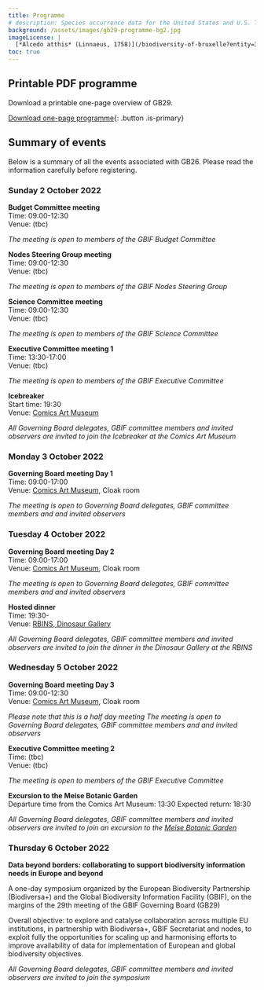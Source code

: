 ```yaml
---
title: Programme
# description: Species occurrence data for the United States and U.S. Territories.
background: /assets/images/gb29-programme-bg2.jpg
imageLicense: |
  [*Alcedo atthis* (Linnaeus, 1758)](/biodiversity-of-bruxelle?entity=3058851394&view=TABLE) observed in Belgium by jrassart (licensed under http://creativecommons.org/licenses/by-nc/4.0/)
toc: true
---
```


## Printable PDF programme

Download a printable one-page overview of GB29.

[Download one-page programme](/assets/documents/programme.pdf){: .button .is-primary}

## Summary of events
Below is a summary of all the events associated with GB26. Please read the information carefully before registering. 

### Sunday 2 October 2022

**Budget Committee meeting**  
Time: 09:00-12:30   
Venue: (tbc)  

*The meeting is open to members of the GBIF Budget Committee*

**Nodes Steering Group meeting**  
Time: 09:00-12:30   
Venue: (tbc)  

*The meeting is open to members of the GBIF Nodes Steering Group*

**Science Committee meeting**  
Time: 09:00-12:30   
Venue: (tbc)  

*The meeting is open to members of the GBIF Science Committee*

**Executive Committee meeting 1**  
Time: 13:30-17:00  
Venue: (tbc)  

*The meeting is open to members of the GBIF Executive Committee*

**Icebreaker**  
Start time: 19:30   
Venue: [Comics Art Museum](https://www.comicscenter.net/)  

*All Governing Board delegates, GBIF committee members and invited observers are invited to join the Icebreaker at the Comics Art Museum*

### Monday 3 October 2022
**Governing Board meeting Day 1**  
Time: 09:00-17:00   
Venue: [Comics Art Museum](https://www.comicscenter.net/), Cloak room  

*The meeting is open to Governing Board delegates, GBIF committee members and and invited observers*

### Tuesday 4 October 2022
**Governing Board meeting Day 2**  
Time: 09:00-17:00   
Venue: [Comics Art Museum](https://www.comicscenter.net/), Cloak room  

*The meeting is open to Governing Board delegates, GBIF committee members and and invited observers*  

**Hosted dinner**  
Time: 19:30-    
Venue: [RBINS, Dinosaur Gallery](https://www.naturalsciences.be/en/museum/exhibitions-view/239/394/390)

*All Governing Board delegates, GBIF committee members and invited observers are invited to join the dinner in the Dinosaur Gallery at the RBINS*

### Wednesday 5 October 2022
**Governing Board meeting Day 3**  
Time: 09:00-12:30   
Venue: [Comics Art Museum](https://www.comicscenter.net/), Cloak room  

*Please note that this is a half day meeting*
*The meeting is open to Governing Board delegates, GBIF committee members and and invited observers*

**Executive Committee meeting 2**  
Time: (tbc)  
Venue: (tbc)   

*The meeting is open to members of the GBIF Executive Committee*  

**Excursion to the Meise Botanic Garden**  
Departure time from the Comics Art Museum: 13:30
Expected return: 18:30

*All Governing Board delegates, GBIF committee members and invited observers are invited to join an excursion to the [Meise Botanic Garden](https://www.plantentuinmeise.be)*

### Thursday 6 October 2022

**Data beyond borders: collaborating to support biodiversity information needs in Europe and beyond**
 
A one-day symposium organized by the European Biodiversity Partnership (Biodiversa+) and the Global Biodiversity Information Facility (GBIF), on the margins of the 29th meeting of the GBIF Governing Board (GB29)  

Overall objective: to explore and catalyse collaboration across multiple EU institutions, in partnership with Biodiversa+, GBIF Secretariat and nodes, to exploit fully the opportunities for scaling up and harmonising efforts to improve availability of data for  implementation of European and global biodiversity objectives.  

*All Governing Board delegates, GBIF committee members and invited observers are invited to join the symposium*
